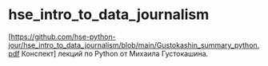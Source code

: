 # hse_intro_to_data_journalism

[https://github.com/hse-python-jour/hse_intro_to_data_journalism/blob/main/Gustokashin_summary_python.pdf Конспект] лекций по Python от Михаила Густокашина.
